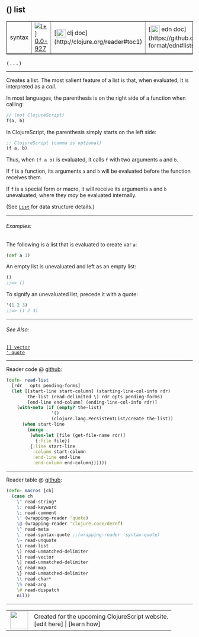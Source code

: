 ## () list



 <table border="1">
<tr>
<td>syntax</td>
<td><a href="https://github.com/cljsinfo/cljs-api-docs/tree/0.0-927"><img valign="middle" alt="[+] 0.0-927" title="Added in 0.0-927" src="https://img.shields.io/badge/+-0.0--927-lightgrey.svg"></a> </td>
<td>
[<img height="24px" valign="middle" src="http://i.imgur.com/1GjPKvB.png"> clj doc](http://clojure.org/reader#toc1)
</td>
<td>
[<img height="24px" valign="middle" src="http://i.imgur.com/I8uNXHv.png"> edn doc](https://github.com/edn-format/edn#lists)
</td>
</tr>
</table>

<samp>(...)</samp><br>

---


Creates a list.  The most salient feature of a list is that, when evaluated, it
is interpreted as a _call_.

In most languages, the parenthesis is on the right side of a function when
calling:

```js
// (not ClojureScript)
f(a, b)
```

In ClojureScript, the parenthesis simply starts on the left side:

```clj
;; ClojureScript (comma is optional)
(f a, b)
```

Thus, when `(f a b)` is evaluated, it calls `f` with two arguments `a` and `b`.

If `f` is a function, its arguments `a` and `b` will be evaluated before
the function receives them.

If `f` is a special form or macro, it will receive its arguments `a` and `b`
unevaluated, where they _may_ be evaluated internally.

(See [`List`](cljs.core_List.md) for data structure details.)

---

###### Examples:

The following is a list that is evaluated to create var `a`:

```clj
(def a 1)
```

An empty list is unevaluated and left as an empty list:

```clj
()
;;=> ()
```

To signify an unevaluated list, precede it with a quote:

```clj
'(1 2 3)
;;=> (1 2 3)
```

---

###### See Also:

[`[] vector`](syntax_vector.md)<br>
[`' quote`](syntax_quote.md)<br>

---





Reader code @ [github](https://github.com/clojure/tools.reader/blob/tools.reader-0.9.2/src/main/clojure/clojure/tools/reader.clj#L198-L214):

```clj
(defn- read-list
  [rdr _ opts pending-forms]
  (let [[start-line start-column] (starting-line-col-info rdr)
        the-list (read-delimited \) rdr opts pending-forms)
        [end-line end-column] (ending-line-col-info rdr)]
    (with-meta (if (empty? the-list)
                 '()
                 (clojure.lang.PersistentList/create the-list))
      (when start-line
        (merge
         (when-let [file (get-file-name rdr)]
           {:file file})
         {:line start-line
          :column start-column
          :end-line end-line
          :end-column end-column})))))
```

<!--
Repo - tag - source tree - lines:

 <pre>
tools.reader @ tools.reader-0.9.2
└── src
    └── main
        └── clojure
            └── clojure
                └── tools
                    └── <ins>[reader.clj:198-214](https://github.com/clojure/tools.reader/blob/tools.reader-0.9.2/src/main/clojure/clojure/tools/reader.clj#L198-L214)</ins>
</pre>
-->

---
Reader table @ [github](https://github.com/clojure/tools.reader/blob/tools.reader-0.9.2/src/main/clojure/clojure/tools/reader.clj#L732-L751):

```clj
(defn- macros [ch]
  (case ch
    \" read-string*
    \: read-keyword
    \; read-comment
    \' (wrapping-reader 'quote)
    \@ (wrapping-reader 'clojure.core/deref)
    \^ read-meta
    \` read-syntax-quote ;;(wrapping-reader 'syntax-quote)
    \~ read-unquote
    \( read-list
    \) read-unmatched-delimiter
    \[ read-vector
    \] read-unmatched-delimiter
    \{ read-map
    \} read-unmatched-delimiter
    \\ read-char*
    \% read-arg
    \# read-dispatch
    nil))
```

<!--
Repo - tag - source tree - lines:

 <pre>
tools.reader @ tools.reader-0.9.2
└── src
    └── main
        └── clojure
            └── clojure
                └── tools
                    └── <ins>[reader.clj:732-751](https://github.com/clojure/tools.reader/blob/tools.reader-0.9.2/src/main/clojure/clojure/tools/reader.clj#L732-L751)</ins>
</pre>
-->

---



 <table>
<tr><td>
<img valign="middle" align="right" width="48px" src="http://i.imgur.com/Hi20huC.png">
</td><td>
Created for the upcoming ClojureScript website.<br>
[edit here] | [learn how]
</td></tr></table>

[edit here]:https://github.com/cljsinfo/cljs-api-docs/blob/master/cljsdoc/syntax_list.cljsdoc
[learn how]:https://github.com/cljsinfo/cljs-api-docs/wiki/cljsdoc-files

<!--

This information was too distracting to show to readers, but I'll leave it
commented here since it is helpful to:

- pretty-print the data used to generate this document
- and show how to retrieve that data



The API data for this symbol:

```clj
{:description "Creates a list.  The most salient feature of a list is that, when evaluated, it\nis interpreted as a _call_.\n\nIn most languages, the parenthesis is on the right side of a function when\ncalling:\n\n```js\n// (not ClojureScript)\nf(a, b)\n```\n\nIn ClojureScript, the parenthesis simply starts on the left side:\n\n```clj\n;; ClojureScript (comma is optional)\n(f a, b)\n```\n\nThus, when `(f a b)` is evaluated, it calls `f` with two arguments `a` and `b`.\n\nIf `f` is a function, its arguments `a` and `b` will be evaluated before\nthe function receives them.\n\nIf `f` is a special form or macro, it will receive its arguments `a` and `b`\nunevaluated, where they _may_ be evaluated internally.\n\n(See [cljs.core/List] for data structure details.)",
 :ns "syntax",
 :name "list",
 :history [["+" "0.0-927"]],
 :type "syntax",
 :related ["syntax/vector" "syntax/quote"],
 :full-name-encode "syntax_list",
 :extra-sources ({:code "(defn- read-list\n  [rdr _ opts pending-forms]\n  (let [[start-line start-column] (starting-line-col-info rdr)\n        the-list (read-delimited \\) rdr opts pending-forms)\n        [end-line end-column] (ending-line-col-info rdr)]\n    (with-meta (if (empty? the-list)\n                 '()\n                 (clojure.lang.PersistentList/create the-list))\n      (when start-line\n        (merge\n         (when-let [file (get-file-name rdr)]\n           {:file file})\n         {:line start-line\n          :column start-column\n          :end-line end-line\n          :end-column end-column})))))",
                  :title "Reader code",
                  :repo "tools.reader",
                  :tag "tools.reader-0.9.2",
                  :filename "src/main/clojure/clojure/tools/reader.clj",
                  :lines [198 214]}
                 {:code "(defn- macros [ch]\n  (case ch\n    \\\" read-string*\n    \\: read-keyword\n    \\; read-comment\n    \\' (wrapping-reader 'quote)\n    \\@ (wrapping-reader 'clojure.core/deref)\n    \\^ read-meta\n    \\` read-syntax-quote ;;(wrapping-reader 'syntax-quote)\n    \\~ read-unquote\n    \\( read-list\n    \\) read-unmatched-delimiter\n    \\[ read-vector\n    \\] read-unmatched-delimiter\n    \\{ read-map\n    \\} read-unmatched-delimiter\n    \\\\ read-char*\n    \\% read-arg\n    \\# read-dispatch\n    nil))",
                  :title "Reader table",
                  :repo "tools.reader",
                  :tag "tools.reader-0.9.2",
                  :filename "src/main/clojure/clojure/tools/reader.clj",
                  :lines [732 751]}),
 :usage ["(...)"],
 :examples [{:id "cd26b0",
             :content "The following is a list that is evaluated to create var `a`:\n\n```clj\n(def a 1)\n```\n\nAn empty list is unevaluated and left as an empty list:\n\n```clj\n()\n;;=> ()\n```\n\nTo signify an unevaluated list, precede it with a quote:\n\n```clj\n'(1 2 3)\n;;=> (1 2 3)\n```"}],
 :edn-doc "https://github.com/edn-format/edn#lists",
 :full-name "syntax/list",
 :display "() list",
 :clj-doc "http://clojure.org/reader#toc1"}

```

Retrieve the API data for this symbol:

```clj
;; from Clojure REPL
(require '[clojure.edn :as edn])
(-> (slurp "https://raw.githubusercontent.com/cljsinfo/cljs-api-docs/catalog/cljs-api.edn")
    (edn/read-string)
    (get-in [:symbols "syntax/list"]))
```

-->
